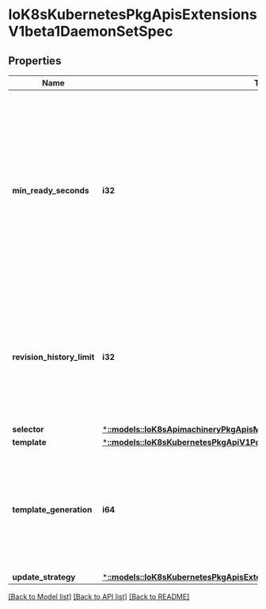 # IoK8sKubernetesPkgApisExtensionsV1beta1DaemonSetSpec

## Properties
Name | Type | Description | Notes
------------ | ------------- | ------------- | -------------
**min_ready_seconds** | **i32** | The minimum number of seconds for which a newly created DaemonSet pod should be ready without any of its container crashing, for it to be considered available. Defaults to 0 (pod will be considered available as soon as it is ready). | [optional] 
**revision_history_limit** | **i32** | The number of old history to retain to allow rollback. This is a pointer to distinguish between explicit zero and not specified. Defaults to 10. | [optional] 
**selector** | [***::models::IoK8sApimachineryPkgApisMetaV1LabelSelector**](io.k8s.apimachinery.pkg.apis.meta.v1.LabelSelector.md) |  | [optional] 
**template** | [***::models::IoK8sKubernetesPkgApiV1PodTemplateSpec**](io.k8s.kubernetes.pkg.api.v1.PodTemplateSpec.md) |  | 
**template_generation** | **i64** | DEPRECATED. A sequence number representing a specific generation of the template. Populated by the system. It can be set only during the creation. | [optional] 
**update_strategy** | [***::models::IoK8sKubernetesPkgApisExtensionsV1beta1DaemonSetUpdateStrategy**](io.k8s.kubernetes.pkg.apis.extensions.v1beta1.DaemonSetUpdateStrategy.md) |  | [optional] 

[[Back to Model list]](../README.md#documentation-for-models) [[Back to API list]](../README.md#documentation-for-api-endpoints) [[Back to README]](../README.md)


